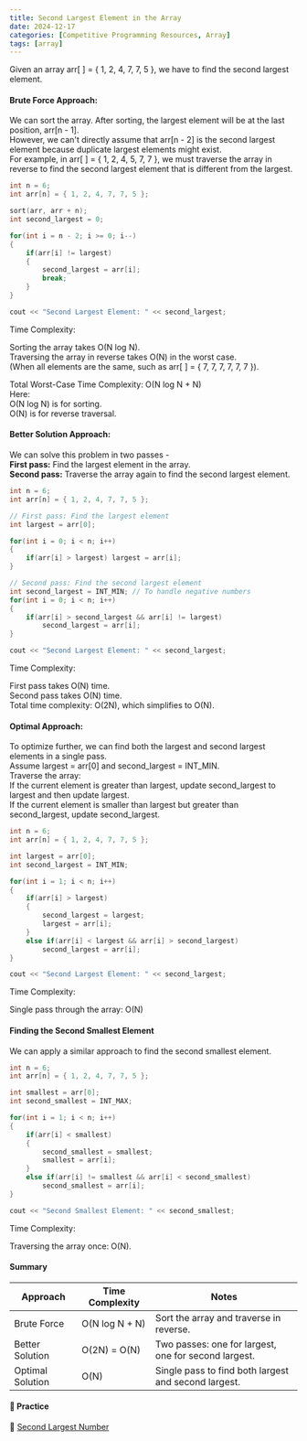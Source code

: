 ```yaml
---
title: Second Largest Element in the Array
date: 2024-12-17
categories: [Competitive Programming Resources, Array]
tags: [array]
---
```


Given an array arr[ ] = { 1, 2, 4, 7, 7, 5 }, we have to find the second largest element.

#### Brute Force Approach:

We can sort the array. After sorting, the largest element will be at the last position, arr[n - 1].\
However, we can't directly assume that arr[n - 2] is the second largest element because duplicate largest elements might exist.\
For example, in arr[ ] = { 1, 2, 4, 5, 7, 7 }, we must traverse the array in reverse to find the second largest element that is different from the largest.

```cpp
int n = 6;
int arr[n] = { 1, 2, 4, 7, 7, 5 };

sort(arr, arr + n);
int second_largest = 0;

for(int i = n - 2; i >= 0; i--)
{
    if(arr[i] != largest)
    {
        second_largest = arr[i];
        break;
    }
}

cout << "Second Largest Element: " << second_largest;
```

Time Complexity:

Sorting the array takes O(N log N).\
Traversing the array in reverse takes O(N) in the worst case.\
(When all elements are the same, such as arr[ ] = { 7, 7, 7, 7, 7, 7 }).

Total Worst-Case Time Complexity: O(N log N + N)\
Here:\
O(N log N) is for sorting.\
O(N) is for reverse traversal.

#### Better Solution Approach:

We can solve this problem in two passes -\
**First pass:** Find the largest element in the array.\
**Second pass:** Traverse the array again to find the second largest element.


```cpp
int n = 6;
int arr[n] = { 1, 2, 4, 7, 7, 5 };

// First pass: Find the largest element
int largest = arr[0];

for(int i = 0; i < n; i++)
{
    if(arr[i] > largest) largest = arr[i];
}

// Second pass: Find the second largest element
int second_largest = INT_MIN; // To handle negative numbers
for(int i = 0; i < n; i++)
{
    if(arr[i] > second_largest && arr[i] != largest) 
        second_largest = arr[i];
}

cout << "Second Largest Element: " << second_largest;
```

Time Complexity:

First pass takes O(N) time.\
Second pass takes O(N) time.\
Total time complexity: O(2N), which simplifies to O(N).


#### Optimal Approach:

To optimize further, we can find both the largest and second largest elements in a single pass.\
Assume largest = arr[0] and second_largest = INT_MIN.\
Traverse the array:\
If the current element is greater than largest, update second_largest to largest and then update largest.\
If the current element is smaller than largest but greater than second_largest, update second_largest.


```cpp
int n = 6;
int arr[n] = { 1, 2, 4, 7, 7, 5 };

int largest = arr[0];
int second_largest = INT_MIN;

for(int i = 1; i < n; i++)
{
    if(arr[i] > largest) 
    {
        second_largest = largest;
        largest = arr[i];
    }
    else if(arr[i] < largest && arr[i] > second_largest) 
        second_largest = arr[i];
}

cout << "Second Largest Element: " << second_largest;
```

Time Complexity:

Single pass through the array: O(N)

#### Finding the Second Smallest Element

We can apply a similar approach to find the second smallest element.

```cpp
int n = 6;
int arr[n] = { 1, 2, 4, 7, 7, 5 };

int smallest = arr[0];
int second_smallest = INT_MAX;

for(int i = 1; i < n; i++)
{
    if(arr[i] < smallest) 
    {
        second_smallest = smallest;
        smallest = arr[i];
    }
    else if(arr[i] != smallest && arr[i] < second_smallest) 
        second_smallest = arr[i];
}

cout << "Second Smallest Element: " << second_smallest;
```

Time Complexity:

Traversing the array once: O(N).

#### Summary

| Approach          | Time Complexity | Notes                                                 |
|-------------------|-----------------|-------------------------------------------------------|
| Brute Force       | O(N log N + N)  | Sort the array and traverse in reverse.               |
| Better Solution   | O(2N) = O(N)    | Two passes: one for largest, one for second largest.  |
| Optimal Solution  | O(N)            | Single pass to find both largest and second largest.  |


#### **🎯 Practice** 

🔗 [Second Largest Number](https://www.naukri.com/code360/problems/ninja-and-the-second-order-elements_6581960)